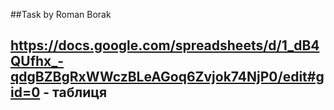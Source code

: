 ##Task by Roman Borak 
## https://docs.google.com/spreadsheets/d/1_dB4QUfhx_-qdgBZBgRxWWczBLeAGoq6Zvjok74NjP0/edit#gid=0 - таблиця